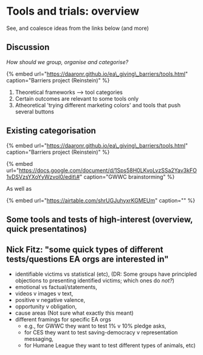 # Tools and trials: overview

See, and coalesce ideas from the links below \(and more\)

## Discussion

_How should we group, organise and categorise?_

{% embed url="https://daaronr.github.io/ea\_giving\_barriers/tools.html" caption="Barriers project \(Reinstein\)" %}

1. Theoretical frameworks --&gt; tool categories
2. Certain outcomes are relevant to some tools only
3. Atheoretical 'trying different marketing colors' and tools that push several buttons

## Existing categorisation

{% embed url="https://daaronr.github.io/ea\_giving\_barriers/tools.html" caption="Barriers project \(Reinstein\)" %}

{% embed url="https://docs.google.com/document/d/1Sps58H0LKvoLvzSSa2Yav3kFO1vDSVzsYXoYyWzvol0/edit\#" caption="GWWC brainstorming" %}

As well as

{% embed url="https://airtable.com/shrUGJuhyxrKGMEUm" caption="" %}

## Some tools and tests of high-interest \(overview, quick presentatinos\)

## Nick Fitz: "some quick types of different tests/questions EA orgs are interested in"

* identifiable victims vs statistical \(etc\), \(DR: Some groups have principled objections to presenting identified victims; which ones do _not?_\)
* emotional vs factual/statements,
* videos v images v text,
* positive v negative valence,
* opportunity v obligation,
* cause areas \(Not sure what exactly this meant\)
* different framings for specific EA orgs
  * e.g., for GWWC they want to test 1% v 10% pledge asks,
  * for CES they want to test saving-democracy v representation messaging,
  * for Humane League they want to test different types of animals, etc\)

